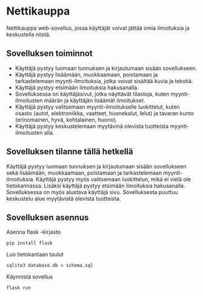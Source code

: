 # Nettikauppa
Nettikauppa web-sovellus, jossa käyttäjät voivat jättää omia ilmoituksia ja keskustella niistä.

## Sovelluksen toiminnot
- Käyttäjä pystyy luomaan tunnuksen ja kirjautumaan sisään sovellukseen.
- Käyttäjä pystyy lisäämään, muokkaamaan, poistamaan ja tarkastelemaan myynti-ilmoituksia, jotka voivat sisältää kuvia ja tekstiä.
- Käyttäjä pystyy etsimään ilmoituksia hakusanalla.
- Sovelluksessa on käyttäjäsivut, jotka näyttävät tilastoja, kuten myynti-ilmoitusten määrän ja käyttäjän lisäämät ilmoitukset.
- Käyttäjä pystyy valitsemaan myynti-ilmoitukselle luokittelut, kuten osasto (autot, elektroniikka, vaatteet, huonekalut, lelut) ja tavaran kunto (erinomainen, hyvä, kohtalainen, huono).
- Käyttäjä pystyy keskustelemaan myytävinä olevista tuotteista myynti-ilmoitusten alla.

## Sovelluksen tilanne tällä hetkellä
Käyttäjä pystyy luomaan tunnuksen ja kirjautumaan sisään sovellukseen sekä lisäämään, muokkaamaan, poistamaan ja tarkastelemaan myynti-ilmoituksia. Käyttäjä pystyy myös valitsemaan luokittelun, mikä ei vielä ole tietokannassa. Lisäksi käyttäjä pystyy etsimään ilmoituksia hakusanalla. Sovelluksessa on myös alustava käyttäjä sivu. Sovelluksesta puuttuu keskustelu alue myytävistä olevista tuotteista.

## Sovelluksen asennus
Asenna flask -kirjasto
```
pip install flask
```
Luo tietokantaan taulut
```
sqlite3 database.db < schema.sql
```
Käynnistä sovellus
```
flask run
```